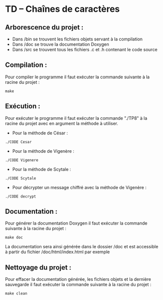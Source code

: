 # TD – Chaînes de caractères

## Arborescence du projet :
- Dans /bin se trouvent les fichiers objets servant à la compilation
- Dans /doc se trouve la documentation Doxygen
- Dans /src se trouvent tous les fichiers .c et .h contenant le code source

## Compilation :
  Pour compiler le programme il faut exécuter la commande suivante à la racine du projet :
  ```
  make
  ```

## Exécution :
  Pour exécuter le programme il faut exécuter la commande "./TP8" à la racine du projet avec en argument la méthode à utiliser.
  -  Pour la méthode de César :   
  ```
  ./CODE Cesar
  ```
  - Pour la méthode de Vigenère : 
  ```
  ./CODE Vigenere
  ```
  - Pour la méthode de Scytale :
  ```
  ./CODE Scytale
  ``` 
  - Pour décrypter un message chiffré avec la méthode de Vigenère :
  ```
  ./CODE decrypt
  ```

## Documentation :
  Pour générer la documentation Doxygen il faut exécuter la commande suivante à la racine du projet :
  ```
  make doc
  ```
  La documentation sera ainsi générée dans le dossier /doc et est accessible à partir du fichier /doc/html/index.html par exemple

## Nettoyage du projet :
  Pour effacer la documentation générée, les fichiers objets et la dernière sauvegarde il faut exécuter la commande suivante à la racine du projet :
  ```
  make clean
  ```
